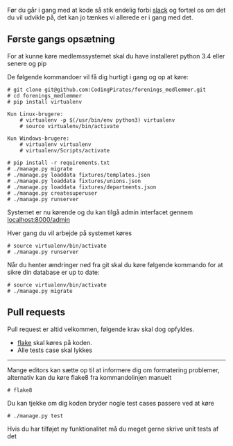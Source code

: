 Før du går i gang med at kode så stik endelig forbi [slack](https://codingpirates.signup.team) 
og fortæl os om det du vil udvikle på, det kan jo tænkes vi allerede er i gang med det. 


## Første gangs opsætning
For at kunne køre medlemssystemet skal du have installeret python 3.4 eller senere og pip

De følgende kommandoer vil få dig hurtigt i gang og op at køre:
```
# git clone git@github.com:CodingPirates/forenings_medlemmer.git
# cd forenings_medlemmer
# pip install virtualenv

Kun Linux-brugere:
	# virtualenv -p $(/usr/bin/env python3) virtualenv
	# source virtualenv/bin/activate

Kun Windows-brugere:
	# virtualenv virtualenv
	# virtualenv/Scripts/activate

# pip install -r requirements.txt
# ./manage.py migrate
# ./manage.py loaddata fixtures/templates.json
# ./manage.py loaddata fixtures/unions.json
# ./manage.py loaddata fixtures/departments.json
# ./manage.py createsuperuser
# ./manage.py runserver
```

Systemet er nu kørende og du kan tilgå admin interfacet gennem 
[localhost:8000/admin](http://localhost:8000/admin)

Hver gang du vil arbejde på systemet køres 
```
# source virtualenv/bin/activate
# ./manage.py runserver
```
Når du henter ændringer ned fra git skal du køre følgende kommando 
for at sikre din database er up to date:
```
# source virtualenv/bin/activate
# ./manage.py migrate
```


## Pull requests
Pull request er altid velkommen, følgende krav skal dog opfyldes. 
* [flake](http://flake8.pycqa.org/en/latest/) skal køres på koden. 
* Alle tests case skal lykkes
  

---
Mange editors kan sætte op til at informere dig om formatering problemer, 
alternativ kan du køre flake8 fra kommandolinjen manuelt
```
# flake8
```
  
Du kan tjekke om dig koden bryder nogle test cases passere ved at køre
```
# ./manage.py test
```
Hvis du har tilføjet ny funktionalitet må du meget gerne skrive unit tests af det

